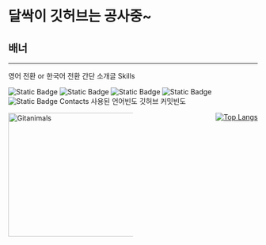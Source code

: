 # 달싹이 깃허브는 공사중~
## 배너
---
영어 전환 or 한국어 전환
간단 소개글
Skills

![Static Badge](https://img.shields.io/badge/C-A8B9CC?style=plastic&logo=C&logoColor=ffffff)
![Static Badge](https://img.shields.io/badge/C%2B%2B-00599C?style=plastic&logo=C%2B%2B&logoColor=ffffff)
![Static Badge](https://img.shields.io/badge/C%23-black?style=plastic)
![Static Badge](https://img.shields.io/badge/Python-3776AB?style=plastic&logo=Python&logoColor=ffffff)<br>
![Static Badge](https://img.shields.io/badge/Unity-black?style=plastic&logo=Unity&logoColor=ffffff)
Contacts
사용된 언어빈도
깃허브 커밋빈도


<div style="overflow: auto;">
  <div style="float: left; width: 50%;">
    <a href="https://github.com/devxb/gitanimals">
      <img src="https://render.gitanimals.org/farms/j1sung" width="400" height="250" alt="Gitanimals" />
    </a>
  </div>
  <div style="float: right; width: 50%; text-align: right;">
    <a href="https://github.com/j1sung">
      <img src="https://github-readme-stats.vercel.app/api/top-langs/?username=j1sung&layout=compact" alt="Top Langs" />
    </a>
  </div>
</div>
